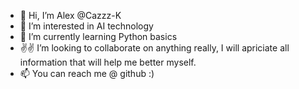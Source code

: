 - 👋 Hi, I’m Alex @Cazzz-K
- 👀 I’m interested in AI technology
- 🌱 I’m currently learning Python basics
- ✌️✌️ I’m looking to collaborate on anything really, I will apriciate all information that will help me better myself.
- 📫 You can reach me @ github :)

<!---
Cazzz-K/Cazzz-K is a ✨ special ✨ repository because its `README.md` (this file) appears on your GitHub profile.
You can click the Preview link to take a look at your changes.
--->
